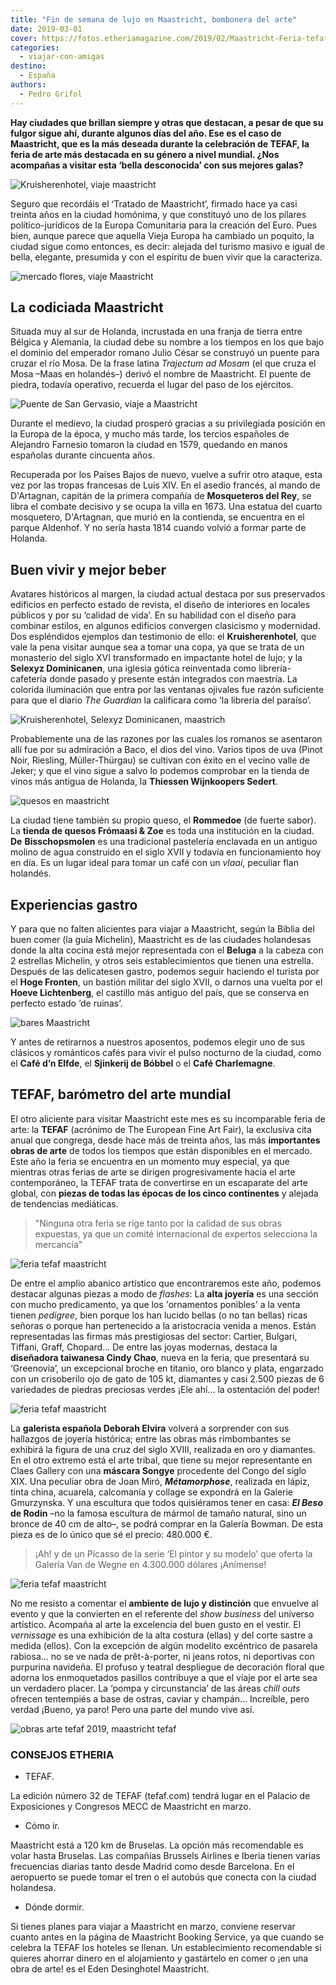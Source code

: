```yaml
---
title: "Fin de semana de lujo en Maastricht, bombonera del arte"
date: 2019-03-01
cover: https://fotos.etheriamagazine.com/2019/02/Maastricht-Feria-tefaf.jpg
categories: 
  - viajar-con-amigas
destino: 
  - España
authors: 
  - Pedro Grifol
---
```


**Hay ciudades que brillan siempre y otras que destacan, a pesar de que su fulgor sigue 
ahí, durante algunos días del año. Ese es el caso de Maastricht, que es la más deseada 
durante la celebración de TEFAF, la feria de arte más destacada en su género a nivel 
mundial. ¿Nos acompañas a visitar esta ‘bella desconocida’ con sus mejores galas?** 

![Kruisherenhotel, viaje maastricht](https://fotos.etheriamagazine.com/2019/02/Maastricht-Kruisheren-hotel.jpg "El Kruisherenhotel es un monasterio del siglo XVI transformado en hotel de lujo.")

Seguro que recordáis el ‘Tratado de Maastricht’, firmado hace ya casi treinta años en la 
ciudad homónima, y que constituyó uno de los pilares político-jurídicos de la Europa 
Comunitaria para la creación del Euro. Pues bien, aunque parece que aquella Vieja Europa 
ha cambiado un poquito, la ciudad sigue como entonces, es decir: alejada del turismo 
masivo e igual de bella, elegante, presumida y con el espíritu de buen vivir que la 
caracteriza. 

![mercado flores, viaje Maastricht](https://fotos.etheriamagazine.com/2019/02/Maastricht-plaza-flores.jpg "Mercado de flores en la Plaza Mark de Maastricht.")

## La codiciada Maastricht

Situada muy al sur de Holanda, incrustada en una franja de tierra entre Bélgica y 
Alemania, la ciudad debe su nombre a los tiempos en los que bajo el dominio del 
emperador romano Julio César se construyó un puente para cruzar el río Mosa. De la frase 
latina _Trajectum ad Mosam_ (el que cruza el Mosa –Maas en holandés–) derivó el nombre 
de Maastricht. El puente de piedra, todavía operativo, recuerda el lugar del paso de los 
ejércitos. 

![Puente de San Gervasio, viaje a Maastricht](https://fotos.etheriamagazine.com/2019/02/Maastricht-puente-gervasio.jpg "Puente de San Gervasio, en Maastricht.")

Durante el medievo, la ciudad prosperó gracias a su privilegiada posición en la Europa 
de la época, y mucho más tarde, los tercios españoles de Alejandro Farnesio tomaron la 
ciudad en 1579, quedando en manos españolas durante cincuenta años. 

Recuperada por los Países Bajos de nuevo, vuelve a sufrir otro ataque, esta vez por las 
tropas francesas de Luis XIV. En el asedio francés, al mando de D'Artagnan, capitán de 
la primera compañía de **Mosqueteros del Rey**, se libra el combate decisivo y se ocupa 
la villa en 1673. Una estatua del cuarto mosquetero, D'Artagnan, que murió en la 
contienda, se encuentra en el parque Aldenhof. Y no sería hasta 1814 cuando volvió a 
formar parte de Holanda. 

## Buen vivir y mejor beber

Avatares históricos al margen, la ciudad actual destaca por sus preservados edificios en 
perfecto estado de revista, el diseño de interiores en locales públicos y por su 
‘calidad de vida’. En su habilidad con el diseño para combinar estilos, en algunos 
edificios convergen clasicismo y modernidad. Dos espléndidos ejemplos dan testimonio de 
ello: el **Kruisherenhotel**, que vale la pena visitar aunque sea a tomar una copa, ya 
que se trata de un monasterio del siglo XVI transformado en impactante hotel de lujo; y 
la **Selexyz Dominicanen**, una iglesia gótica reinventada como librería-cafetería donde 
pasado y presente están integrados con maestría. La colorida iluminación que entra por 
las ventanas ojivales fue razón suficiente para que el diario _The Guardian_ la 
calificara como ‘la librería del paraíso’. 

![Kruisherenhotel, Selexyz Dominicanen, maastrich](https://fotos.etheriamagazine.com/2019/02/Maastricht-selexyz-Kruisheren.jpg "Librería Selexyz Dominicanen y Kruisherenhotel.")

Probablemente una de las razones por las cuales los romanos se asentaron allí fue por su 
admiración a Baco, el dios del vino. Varios tipos de uva (Pinot Noir, Riesling, 
Müller-Thürgau) se cultivan con éxito en el vecino valle de Jeker; y que el vino sigue a 
salvo lo podemos comprobar en la tienda de vinos más antigua de Holanda, la **Thiessen 
Wijnkoopers Sedert**. 

![quesos en maastricht](https://fotos.etheriamagazine.com/2019/02/Maastricht-queseria.jpg "La tienda de quesos Frómaasi & Zoe es toda una institución en la ciudad.")

La ciudad tiene también su propio queso, el **Rommedoe** (de fuerte sabor). La **tienda 
de quesos Frómaasi & Zoe** es toda una institución en la ciudad. **De** 
**Bisschopsmolen** es una tradicional pastelería enclavada en un antiguo molino de agua 
construido en el siglo XVII y todavía en funcionamiento hoy en día. Es un lugar ideal 
para tomar un café con un _vlaai_, peculiar flan holandés. 

## Experiencias gastro

Y para que no falten alicientes para viajar a Maastricht, según la Biblia del buen comer 
(la guía Michelin), Maastricht es de las ciudades holandesas donde la alta cocina está 
mejor representada con el **Beluga** a la cabeza con 2 estrellas Michelin, y otros seis 
establecimientos que tienen una estrella. Después de las delicatesen gastro, podemos 
seguir haciendo el turista por el **Hoge Fronten**, un bastión militar del siglo XVII, o 
darnos una vuelta por el **Hoeve Lichtenberg**, el castillo más antiguo del país, que se 
conserva en perfecto estado ‘de ruinas’. 

![bares Maastricht](https://fotos.etheriamagazine.com/2019/02/Bar-en-Maastricht.jpg "Maastricht cuenta con una restauración de alto nivel.")

Y antes de retirarnos a nuestros aposentos, podemos elegir uno de sus clásicos y 
románticos cafés para vivir el pulso nocturno de la ciudad, como el **Café d’n Elfde**, 
el **Sjinkerij de Bóbbel** o el **Café Charlemagne**. 

## TEFAF, barómetro del arte mundial

El otro aliciente para visitar Maastricht este mes es su incomparable feria de arte: la 
**TEFAF** (acrónimo de The European Fine Art Fair), la exclusiva cita anual que 
congrega, desde hace más de treinta años, las más **importantes obras de arte** de todos 
los tiempos que están disponibles en el mercado. Este año la feria se encuentra en un 
momento muy especial, ya que mientras otras ferias de arte se dirigen progresivamente 
hacia el arte contemporáneo, la TEFAF trata de convertirse en un escaparate del arte 
global, con **piezas de todas las épocas de los cinco continentes** y alejada de 
tendencias mediáticas. 

> "Ninguna otra feria se rige tanto por la calidad de sus obras expuestas, ya que un 
> comité internacional de expertos selecciona la mercancía" 

![feria tefaf maastricht](https://fotos.etheriamagazine.com/2019/02/Maastricht-Feria-tefaf.jpg "Feria TEFAF, de Maastricht.")

De entre el amplio abanico artístico que encontraremos este año, podemos destacar 
algunas piezas a modo de _flashes_: La **alta joyería** es una sección con mucho 
predicamento, ya que los 'ornamentos ponibles' a la venta tienen _pedigree_, bien porque 
los han lucido bellas (o no tan bellas) ricas señoras o porque han pertenecido a la 
aristocracia venida a menos. Están representadas las firmas más prestigiosas del sector: 
Cartier, Bulgari, Tiffani, Graff, Chopard... De entre las joyas modernas, destaca la 
**diseñadora taiwanesa Cindy Chao**, nueva en la feria, que presentará su ‘Greenovia’, 
un excepcional broche en titanio, oro blanco y plata, engarzado con un crisoberilo ojo 
de gato de 105 kt, diamantes y casi 2.500 piezas de 6 variedades de piedras preciosas 
verdes ¡Ele ahí… la ostentación del poder! 

![feria tefaf maastricht](https://fotos.etheriamagazine.com/2019/02/Maastricht-Feria-TEFAF-glamour.jpg "Glamour en la TEFAF de Maastricht.")

La **galerista española Deborah Elvira** volverá a sorprender con sus hallazgos de 
joyería histórica; entre las obras más rimbombantes se exhibirá la figura de una cruz 
del siglo XVIII, realizada en oro y diamantes. En el otro extremo está el arte tribal, 
que tiene su mejor representante en Claes Gallery con una **máscara Songye** procedente 
del Congo del siglo XIX. Una peculiar obra de Joan Miró, **_Métamorphose_**, realizada 
en lápiz, tinta china, acuarela, calcomanía y collage se expondrá en la Galerie 
Gmurzynska. Y una escultura que todos quisiéramos tener en casa: **_El Beso_ de Rodin** 
–no la famosa escultura de mármol de tamaño natural, sino un bronce de 40 cm de alto–, 
se podrá comprar en la Galería Bowman. De esta pieza es de lo único que sé el precio: 
480.000 €. 

> ¡Ah! y de un Picasso de la serie ‘El pintor y su modelo’ que oferta la Galería Van de 
> Wegne en 4.300.000 dólares ¡Anímense! 

![feria tefaf maastricht](https://fotos.etheriamagazine.com/2019/02/Ostras-Maastricht-Feria-tefaf.jpg "En las zonas chill outs de TEFAF se ofrecen ostras como degustación.")

No me resisto a comentar el **ambiente de lujo y distinción** que envuelve al evento y 
que la convierten en el referente del _show business_ del universo artístico. Acompaña 
al arte la excelencia del buen gusto en el vestir. El _vernissage_ es una exhibición de 
la alta costura (ellas) y del corte sastre a medida (ellos). Con la excepción de algún 
modelito excéntrico de pasarela rabiosa… no se ve nada de prêt-à-porter, ni jeans rotos, 
ni deportivas con purpurina navideña. El profuso y teatral despliegue de decoración 
floral que adorna los enmoquetados pasillos contribuye a que el viaje por el arte sea un 
verdadero placer. La ‘pompa y circunstancia’ de las áreas _chill outs_ ofrecen 
tentempiés a base de ostras, caviar y champán… Increíble, pero verdad ¡Bueno, ya paro! 
Pero una parte del mundo vive así. 

![obras arte tefaf 2019, maastricht tefaf](https://fotos.etheriamagazine.com/2019/02/Obras-tefaf-2019.jpg "Máscara Songye (Congo); Métamorphose; de Joan Miró; y El Beso, de Rodin.")

### CONSEJOS ETHERIA

- TEFAF. 

La edición número 32 de TEFAF (tefaf.com) tendrá lugar en el Palacio de Exposiciones y 
Congresos MECC de Maastricht en marzo. 

- Cómo ir. 

Maastricht está a 120 km de Bruselas. La opción más recomendable es volar hasta 
Bruselas. Las compañías Brussels Airlines e Iberia tienen varias frecuencias diarias 
tanto desde Madrid como desde Barcelona. En el aeropuerto se puede tomar el tren o el 
autobús que conecta con la ciudad holandesa. 

- Dónde dormir. 

Si tienes planes para viajar a Maastricht en marzo, conviene reservar cuanto antes en la 
página de Maastricht Booking Service, ya que cuando se celebra la TEFAF los hoteles se 
llenan. Un establecimiento recomendable si quieres ahorrar dinero en el alojamiento y 
gastártelo en comer o ¡en una obra de arte! es el Eden Desinghotel Maastricht.
